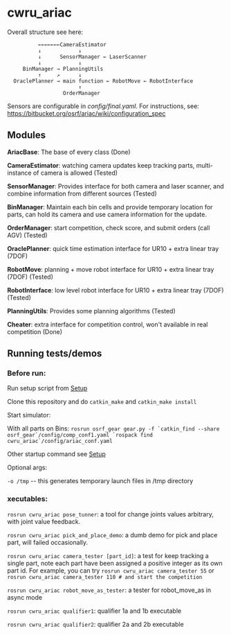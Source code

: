 # cwru_ariac

Overall structure see here:
```
          ←←←←←←←CameraEstimator
          ↓            ↓
          ↓      SensorManager ← LaserScanner
          ↓            ↓
     BinManager → PlanningUtils
          ↑     ↗      ↓
  OraclePlanner → main function ← RobotMove ← RobotInterface
                       ↑
                  OrderManager
```

Sensors are configurable in *config/final.yaml*. For instructions, see: https://bitbucket.org/osrf/ariac/wiki/configuration_spec

## Modules

**AriacBase**: The base of every class (Done)

**CameraEstimator**: watching camera updates keep tracking parts, multi-instance of camera is allowed (Tested)

**SensorManager**: Provides interface for both camera and laser scanner, and combine information from different sources (Tested)

**BinManager**: Maintain each bin cells and provide temporary location for parts, can hold its camera and use camera information for the update.

**OrderManager**: start competition, check score, and submit orders (call AGV) (Tested)

**OraclePlanner**: quick time estimation interface for UR10 + extra linear tray (7DOF)

**RobotMove**: planning + move robot interface for UR10 + extra linear tray (7DOF) (Tested)

**RobotInterface**: low level robot interface for UR10 + extra linear tray (7DOF) (Tested)

**PlanningUtils**: Provides some planning algorithms (Tested)

**Cheater**: extra interface for competition control, won't available in real competition (Done)

## Running tests/demos

### Before run: 

Run setup script from [Setup](https://github.com/cwru-robotics/cwru_ariac/tree/master/setup)

Clone this repository and do `catkin_make` and `catkin_make install`

Start simulator:

With all parts on Bins:
``
rosrun osrf_gear gear.py -f `catkin_find --share osrf_gear`/config/comp_conf1.yaml `rospack find cwru_ariac`/config/ariac_conf.yaml
``

Other startup command see [Setup](https://github.com/cwru-robotics/cwru_ariac/tree/master/setup)

Optional args:

`-o /tmp` -- this generates temporary launch files in /tmp directory

### xecutables:

`rosrun cwru_ariac pose_tunner`: a tool for change joints values arbitrary, with joint value feedback. 

`rosrun cwru_ariac pick_and_place_demo`: a dumb demo for pick and place part, will failed occasionally.

`rosrun cwru_ariac camera_tester [part_id]`: a test for keep tracking a single part, note each part have been assigned a positive integer as its own part id. 
For example, you can try `rosrun cwru_ariac camera_tester 55` or `rosrun cwru_ariac camera_tester 110 # and start the competition`

`rosrun cwru_ariac robot_move_as_tester`: a tester for robot_move_as in async mode

`rosrun cwru_ariac qualifier1`: qualifier 1a and 1b executable 

`rosrun cwru_ariac qualifier2`: qualifier 2a and 2b executable 

